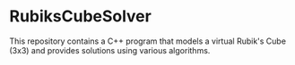 # RubiksCubeSolver
This repository contains a C++ program that models a virtual Rubik's Cube (3x3) and provides solutions using various algorithms.
